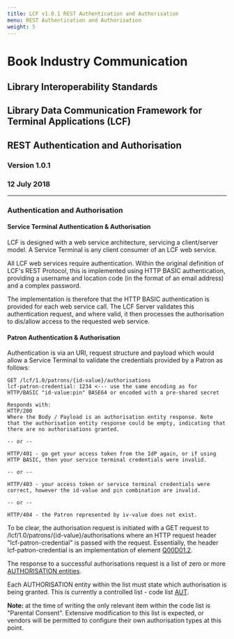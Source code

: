 ```yaml
---
title: LCF v1.0.1 REST Authentication and Authorisation
menu: REST Authentication and Authorisation
weight: 5
---
```


# Book Industry Communication

## Library Interoperability Standards

## Library Data Communication Framework for Terminal Applications (LCF)

## REST Authentication and Authorisation

### Version 1.0.1

### 12 July 2018

---

### Authentication and Authorisation

#### Service Terminal Authentication & Authorisation
LCF is designed with a web service architecture, servicing a client/server model. A Service Terminal is any client consumer of an LCF web service. 

All LCF web services require authentication. Within the original definition of LCF's REST Protocol, this is implemented using HTTP BASIC authentication, providing a username and location code (in the format of an email address) and a complex password.

The implementation is therefore that the HTTP BASIC authentication is provided for each web service call. The LCF Server validates this authentication request, and where valid, it then processes the authorisation to dis/allow access to the requested web service. 

#### Patron Authentication & Authorisation

Authentication is via an URI, request structure and payload which would allow a Service Terminal to validate the credentials provided by a Patron as follows:

    GET /lcf/1.0/patrons/{id-value}/authorisations
    lcf-patron-credential: 1234 <--- use the same encoding as for HTTP/BASIC "id-value:pin" BASE64 or encoded with a pre-shared secret
    
    Responds with:
    HTTP/200
    Where the Body / Payload is an authorisation entity response. Note that the authorisation entity response could be empty, indicating that there are no authorisations granted.

    -- or --

    HTTP/401 - go get your access token from the IdP again, or if using HTTP BASIC, then your service terminal credentials were invalid.

    -- or --

    HTTP/403 - your access token or service terminal credentials were correct, however the id-value and pin combination are invalid.

    -- or --

    HTTP/404 - the Patron represented by iv-value does not exist.

To be clear, the authorisation request is initiated with a GET request to  /lcf/1.0/patrons/{id-value}/authorisations where an HTTP request header "lcf-patron-credential" is passed with the request. Essentially, the header lcf-patron-credential is an implementation of element [Q00D01.2](LCF-RESTWebServiceSpecification#format-for-request-uri).

The response to a successful authorisations request is a list of zero or more [AUTHORISATION entities](LCF-Dataframeworks#E13). 

Each AUTHORISATION entity within the list must state which authorisation is being granted. This is currently a controlled list - code list [AUT](LCF-CodeLists#AUT). 

**Note:** at the time of writing the only relevant item within the code list is "Parental Consent". Extensive modification to this list is expected, or vendors will be permitted to configure their own authorisation types at this point.
